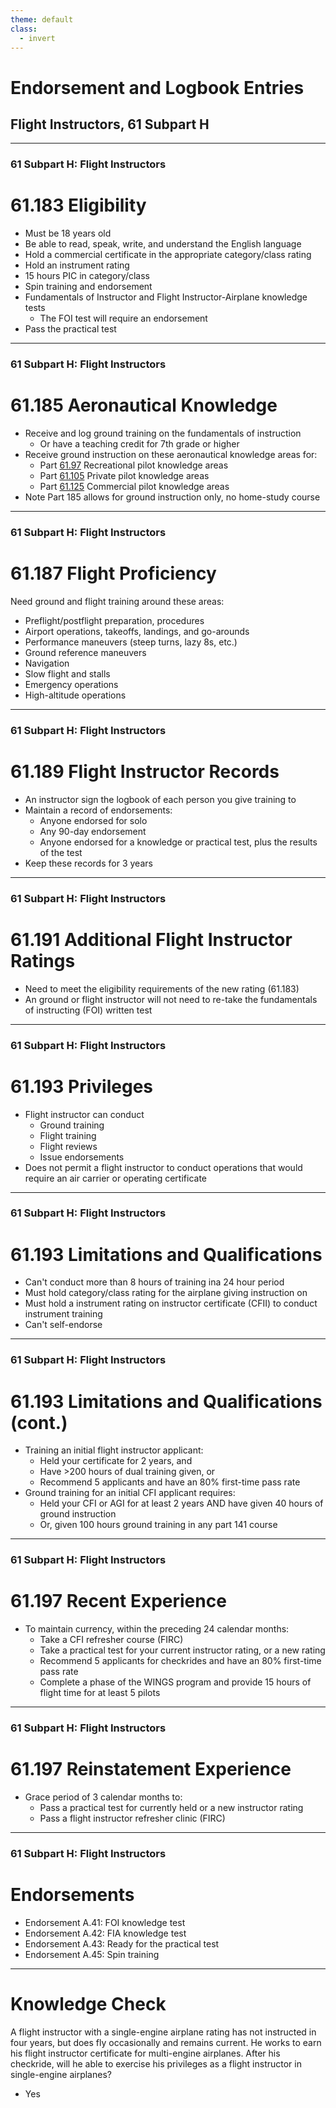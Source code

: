 ```yaml
---
theme: default
class:
  - invert
---
```


# Endorsement and Logbook Entries

## Flight Instructors, 61 Subpart H

---

### 61 Subpart H: Flight Instructors

# 61.183 Eligibility

- Must be 18 years old
- Be able to read, speak, write, and understand the English language
- Hold a commercial certificate in the appropriate category/class rating
- Hold an instrument rating
- 15 hours PIC in category/class
- Spin training and endorsement
- Fundamentals of Instructor and Flight Instructor-Airplane knowledge tests
  - The FOI test will require an endorsement
- Pass the practical test

---

### 61 Subpart H: Flight Instructors

# 61.185 Aeronautical Knowledge

- Receive and log ground training on the fundamentals of instruction
  - Or have a teaching credit for 7th grade or higher
- Receive ground instruction on these aeronautical knowledge areas for:
  - Part [61.97](/_references/14-CFR/61.97) Recreational pilot knowledge areas
  - Part [61.105](/_references/14-CFR/61.105) Private pilot knowledge areas
  - Part [61.125](/_references/14-CFR/61.125) Commercial pilot knowledge areas
- Note Part 185 allows for ground instruction only, no home-study course

---

### 61 Subpart H: Flight Instructors

# 61.187 Flight Proficiency

Need ground and flight training around these areas:

- Preflight/postflight preparation, procedures
- Airport operations, takeoffs, landings, and go-arounds
- Performance maneuvers (steep turns, lazy 8s, etc.)
- Ground reference maneuvers
- Navigation
- Slow flight and stalls
- Emergency operations
- High-altitude operations

---

### 61 Subpart H: Flight Instructors

# 61.189 Flight Instructor Records

- An instructor sign the logbook of each person you give training to
- Maintain a record of endorsements:
  - Anyone endorsed for solo
  - Any 90-day endorsement
  - Anyone endorsed for a knowledge or practical test, plus the results of the test
- Keep these records for 3 years

---

### 61 Subpart H: Flight Instructors

# 61.191 Additional Flight Instructor Ratings

- Need to meet the eligibility requirements of the new rating (61.183)
- An ground or flight instructor will not need to re-take the fundamentals of instructing (FOI) written test

---

### 61 Subpart H: Flight Instructors

# 61.193 Privileges

- Flight instructor can conduct
  - Ground training
  - Flight training
  - Flight reviews
  - Issue endorsements
- Does not permit a flight instructor to conduct operations that would require an air carrier or operating certificate

<!--

(1) A student pilot certificate;
(2) A pilot certificate;
(3) A flight instructor certificate;
(4) A ground instructor certificate;
(5) An aircraft rating;
(6) An instrument rating;
(7) A flight review, operating privilege, or recency of experience requirement of this part, or training to maintain or improve the skills of a certificated pilot;
(8) A practical test; and
(9) A knowledge test.

 -->

---

### 61 Subpart H: Flight Instructors

# 61.193 Limitations and Qualifications

- Can't conduct more than 8 hours of training ina 24 hour period
- Must hold category/class rating for the airplane giving instruction on
- Must hold a instrument rating on instructor certificate (CFII) to conduct instrument training
- Can't self-endorse

---

### 61 Subpart H: Flight Instructors

# 61.193 Limitations and Qualifications (cont.)

- Training an initial flight instructor applicant:
  - Held your certificate for 2 years, and
  - Have >200 hours of dual training given, or
  - Recommend 5 applicants and have an 80% first-time pass rate
- Ground training for an initial CFI applicant requires:
  - Held your CFI or AGI for at least 2 years AND have given 40 hours of ground instruction
  - Or, given 100 hours ground training in any part 141 course

<!--
Instrument training = training for instrument rating, a type rating not limited to VFR, or the instrument training required for commercial pilot and airline transport pilot certificates
 -->

---

### 61 Subpart H: Flight Instructors

# 61.197 Recent Experience

- To maintain currency, within the preceding 24 calendar months:
  - Take a CFI refresher course (FIRC)
  - Take a practical test for your current instructor rating, or a new rating
  - Recommend 5 applicants for checkrides and have an 80% first-time pass rate
  - Complete a phase of the WINGS program and provide 15 hours of flight time for at least 5 pilots

---

### 61 Subpart H: Flight Instructors

# 61.197 Reinstatement Experience

- Grace period of 3 calendar months to:
  - Pass a practical test for currently held or a new instructor rating
  - Pass a flight instructor refresher clinic (FIRC)

---

### 61 Subpart H: Flight Instructors

# Endorsements

- Endorsement A.41: FOI knowledge test
- Endorsement A.42: FIA knowledge test
- Endorsement A.43: Ready for the practical test
- Endorsement A.45: Spin training

---

# Knowledge Check

A flight instructor with a single-engine airplane rating has not instructed in four years, but does fly occasionally and remains current. He works to earn his flight instructor certificate for multi-engine airplanes. After his checkride, will he able to exercise his privileges as a flight instructor in single-engine airplanes?

- Yes
